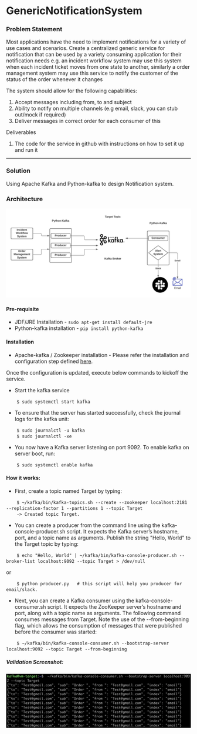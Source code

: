# GenericNotificationSystem

### Problem Statement
Most applications have the need to implement notifications for a variety of use cases and scenarios. Create a centralized generic service for notification that can be used by a variety consuming application for their notification needs e.g. an incident workflow system may use this system when each incident ticket moves from one state to another, similarly a order management system may use this service to notify the customer of the status of the order whenever it changes

The system should allow for the following capabilities:

1.	Accept messages including from, to and subject
2.	Ability to notify on multiple channels (e.g email, slack, you can stub out/mock if required)
3.	Deliver messages in correct order for each consumer of this

Deliverables
1.	The code for the service in github with instructions on how to set it up and run it
*****************************

### Solution
Using Apache Kafka and Python-kafka to design Notification system.

### Architecture

![Alt text](Architecture.jpeg?raw=true)

#### Pre-requisite

* JDF/JRE Installation  - ```sudo apt-get install default-jre```
* Python-kafka installation - ```pip install python-kafka```

#### Installation
* Apache-kafka / Zookeeper installation - Please refer the installation and configuration step defined [here](https://www.digitalocean.com/community/tutorials/how-to-install-apache-kafka-on-ubuntu-18-04).

Once the configuration is updated, execute below commands to kickoff the service.
* Start the kafka service
```
    $ sudo systemctl start kafka
```
* To ensure that the server has started successfully, check the journal logs for the kafka unit:
```
    $ sudo journalctl -u kafka
    $ sudo journalctl -xe
```
* You now have a Kafka server listening on port 9092. To enable kafka on server boot, run:
```
    $ sudo systemctl enable kafka
```

#### How it works:
 * First, create a topic named Target by typing:
```
    $ ~/kafka/bin/kafka-topics.sh --create --zookeeper localhost:2181 --replication-factor 1 --partitions 1 --topic Target
    -> Created topic Target.
```
 * You can create a producer from the command line using the kafka-console-producer.sh script. It expects the Kafka server’s hostname, port, and a topic name as arguments.
 Publish the string "Hello, World" to the Target topic by typing:
```
    $ echo "Hello, World" | ~/kafka/bin/kafka-console-producer.sh --broker-list localhost:9092 --topic Target > /dev/null
```
or
```
    $ python producer.py   # this script will help you producer for email/slack.
```
 * Next, you can create a Kafka consumer using the kafka-console-consumer.sh script. It expects the ZooKeeper server’s hostname and port, along with a topic name as arguments.
 The following command consumes messages from Target. Note the use of the --from-beginning flag, which allows the consumption of messages that were published before the consumer was started:
```
    $ ~/kafka/bin/kafka-console-consumer.sh --bootstrap-server localhost:9092 --topic Target --from-beginning
```

##### Validation Screenshot:


![Alt text](screenshot.jpg?raw=true)
